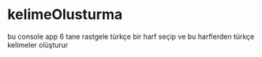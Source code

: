 # kelimeOlusturma
bu console app 6 tane rastgele türkçe bir harf seçip ve bu harflerden türkçe kelimeler olüşturur
